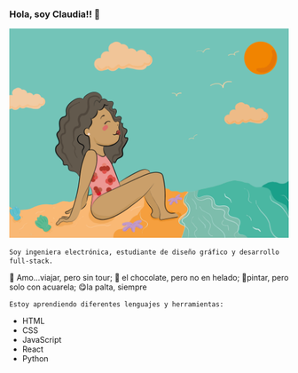 ### Hola, soy Claudia!! 👋


<img src="Beach.png" width="1000"  />

```
Soy ingeniera electrónica, estudiante de diseño gráfico y desarrollo full-stack.
```


:rocket: Amo...viajar, pero sin tour; 
:chocolate_bar: el chocolate, pero no en helado; 
:art:pintar, pero solo con acuarela; 
:yum:la palta, siempre  

```
Estoy aprendiendo diferentes lenguajes y herramientas:
```

- HTML
- CSS
- JavaScript
- React
- Python
